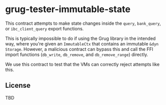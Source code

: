 # grug-tester-immutable-state

This contract attempts to make state changes inside the `query`, `bank_query`, or `ibc_client_query` export functions.

This is typically impossible to do if using the Grug library in the intended way, where you're given an `ImmutableCtx` that contains an immutable `&dyn Storage`. However, a malicious contract can bypass this and call the FFI import functions (`db_write`, `db_remove`, and `db_remove_range`) directly.

We use this contract to test that the VMs can correctly reject attempts like this.

## License

TBD

